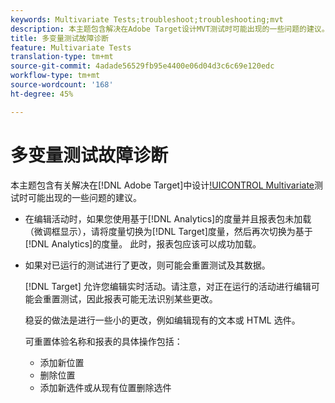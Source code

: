 ```yaml
---
keywords: Multivariate Tests;troubleshoot;troubleshooting;mvt
description: 本主题包含解决在Adobe Target设计MVT测试时可能出现的一些问题的建议。
title: 多变量测试故障诊断
feature: Multivariate Tests
translation-type: tm+mt
source-git-commit: 4adade56529fb95e4400e06d04d3c6c69e120edc
workflow-type: tm+mt
source-wordcount: '168'
ht-degree: 45%

---
```



# 多变量测试故障诊断

本主题包含有关解决在[!DNL Adobe Target]中设计[!UICONTROL Multivariate](MVT)测试时可能出现的一些问题的建议。

* 在编辑活动时，如果您使用基于[!DNL Analytics]的度量并且报表包未加载（微调框显示），请将度量切换为[!DNL Target]度量，然后再次切换为基于[!DNL Analytics]的度量。 此时，报表包应该可以成功加载。
* 如果对已运行的测试进行了更改，则可能会重置测试及其数据。

   [!DNL Target] 允许您编辑实时活动。请注意，对正在运行的活动进行编辑可能会重置测试，因此报表可能无法识别某些更改。

   稳妥的做法是进行一些小的更改，例如编辑现有的文本或 HTML 选件。

   可重置体验名称和报表的具体操作包括：

   * 添加新位置
   * 删除位置
   * 添加新选件或从现有位置删除选件

